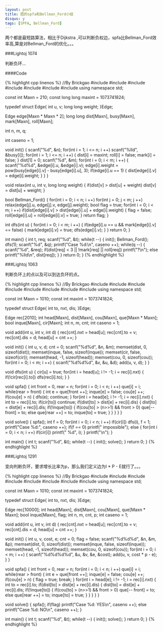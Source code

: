 ```yaml
---
layout: post
title: 图的spfa和Bellman_Ford小结
disqus: y
tags: [SPFA, Bellman_Ford]
---
```


两个都是最短路算法，相比于Dijkstra ,可以判断负权边，spfa比Bellman_Ford效率高,算是对Bellman_Ford的优化。。。

###Lightoj 1074

判断负环...

####Code

{% highlight cpp linenos %}
//By Brickgao
#include <iostream>
#include <cstdio>
#include <cstring>
#include <cmath>
#include <cstdlib>
#include <algorithm>
#include <vector>
using namespace std;

const int Maxn = 210;
const long long maxint = 1073741824;

typedef struct Edge{
	int u, v;
	long long weight;
}Edge;

Edge edge[Maxn * Maxn * 2];
long long dist[Maxn], busy[Maxn], mark[Maxn], roll[Maxn];

int n, m, q;

int caseno = 1;

void init()
{
	scanf("%d", &n);
	for(int i = 1; i <= n; i ++)
		scanf("%lld", &busy[i]);
	for(int i = 1; i <= n; i ++)
	{
		dist[i] = maxint;
		roll[i] = false;
		mark[i] = false;
	}
	dist[1] = 0;
	scanf("%d", &m);
	for(int i = 0; i < m; i ++)
	{
		scanf("%d%d", &edge[i].u, &edge[i].v);
		edge[i].weight = pow(busy[edge[i].v] - busy[edge[i].u], 3);
		if(edge[i].u == 1)
		{
			dist[edge[i].v] = edge[i].weight;
		}
	}
}

void relax(int u, int v, long long weight)
{
	if(dist[v] > dist[u] + weight)
		dist[v] = dist[u] + weight;
}

bool Bellman_Ford()
{
	for(int i = 0; i < n; i ++)
		for(int j = 0; j < m; j ++)
			relax(edge[j].u, edge[j].v, edge[j].weight);
	bool flag = true;
	for(int i = 0; i < m; i ++)
		if(dist[edge[i].v] > dist[edge[i].u] + edge[i].weight)
		{
			flag = false;
			roll[edge[i].u] = roll[edge[i].v] = true;
		}
	return flag;
}

int dfs(int u)
{
    for(int i = 0; i < m; i ++)
    {
        if(edge[i].u == u && mark[edge[i].v] == false)
        {
            mark[edge[i].v] = true;
            dfs(edge[i].v);
        }
    }
    return 0;
}

int main()
{
	int t, req;
	scanf("%d", &t);
	while(t --)
	{
		init();
		Bellman_Ford();
		dfs(1);
		scanf("%d", &q);
		printf("Case %d:\n", caseno ++);
		while(q --)
		{
			scanf("%d", &req);
			if(dist[req] < 3 || !mark[req] || roll[req])
				printf("?\n");
			else
				printf("%lld\n", dist[req]);
		}
	}
    return 0;
}
{% endhighlight %}

###Lightoj 1063

判断负环上的点以及可以到达负环的点。

{% highlight cpp linenos %}
//By Brickgao
#include <iostream>
#include <cstdio>
#include <cstring>
#include <cmath>
#include <queue>
#include <cstdlib>
#include <algorithm>
#include <vector>
using namespace std;

const int Maxn = 1010;
const int maxint = 1073741824;

typedef struct Edge{
	int to, nxt, dis;
}Edge;

Edge rec[2010];
int head[Maxn], dist[Maxn], cou[Maxn], que[Maxn * Maxn];
bool inque[Maxn], cir[Maxn];
int n, m, cnt;
int caseno = 1;

void add(int u, int v, int d)
{
    rec[cnt].nxt = head[u];
    rec[cnt].to = v;
    rec[cnt].dis = d;
    head[u] = cnt ++;
}

void init()
{
    int u, v, d;
    cnt = 0;
	scanf("%d%d", &n, &m);
	memset(dist, 0, sizeof(dist));
	memset(inque, false, sizeof(inque));
	memset(cir, false, sizeof(cir));
	memset(head, -1, sizeof(head));
	memset(cou, 0, sizeof(cou));
	for(int i = 0; i < m; i ++)
	{
	    scanf("%d%d%d", &v, &u, &d);
	    add(u, v, d);
	}
}

void dfs(int u)
{
    cir[u] = true;
    for(int i = head[u]; i != -1; i = rec[i].nxt)
    {
        if(!cir[rec[i].to])
            dfs(rec[i].to);
    }
}

void spfa()
{
    int front = 0, rear = n;
	for(int i = 0; i < n; i ++)
        que[i] = i;
	while(rear > front)
	{
	    int e = que[front ++];
	    inque[e] = false;
	    cou[e] ++;
        if(cou[e] > n)
        {
            dfs(e);
            continue;
        }
		for(int i = head[e]; i != -1; i = rec[i].nxt)
        {
            int to = rec[i].to;
            if(cir[to]) continue;
            if(dist[to] > dist[e] + rec[i].dis)
            {
                dist[to] = dist[e] + rec[i].dis;
                if(!inque[to])
                {
                    if(cou[to] > (n>>1) && front > 0)
                        que[-- front] = to;
                    else
                        que[rear ++] = to;
                    inque[to] = true;
                }
            }
        }
	}
}

void solve()
{
    spfa();
    int f = 0;
    for(int i = 0; i < n; i ++)
        if(cir[i])
            dfs(i), f = 1;
    printf("Case %d:", caseno ++);
    if(f == 0)
        printf(" impossible");
    else
    {
        for(int i = 0; i < n; i ++)
        if(cir[i])
            printf(" %d", i);
    }
    printf("\n");
}

int main()
{
	int t;
	scanf("%d", &t);
	while(t --)
	{
		init();
		solve();
	}
    return 0;
}
{% endhighlight %}

###Lightoj 1291

变向判断负环，要求增长比率为p，那么我们定义边为I * P - E就行了。。。

{% highlight cpp linenos %}
//By Brickgao
#include <iostream>
#include <cstdio>
#include <cstring>
#include <cmath>
#include <queue>
#include <cstdlib>
#include <algorithm>
#include <vector>
using namespace std;

const int Maxn = 1010;
const int maxint = 1073741824;

typedef struct Edge{
	int to, nxt, dis;
}Edge;

Edge rec[10000];
int head[Maxn], dist[Maxn], cou[Maxn], que[Maxn * Maxn];
bool inque[Maxn], flag;
int n, m, cnt, p;
int caseno = 1;

void add(int u, int v, int d)
{
    rec[cnt].nxt = head[u];
    rec[cnt].to = v;
    rec[cnt].dis = d;
    head[u] = cnt ++;
}

void init()
{
    int u, v, cost, e;
    cnt = 0;
	flag = false;
	scanf("%d%d%d", &n, &m, &p);
	memset(dist, 0, sizeof(dist));
	memset(inque, false, sizeof(inque));
	memset(head, -1, sizeof(head));
	memset(cou, 0, sizeof(cou));
	for(int i = 0; i < m; i ++)
	{
	    scanf("%d%d%d%d", &u, &v, &e, &cost);
	    add(u, v, cost * p - e);
	}
}

void spfa()
{
    int front = 0, rear = n;
	for(int i = 0; i < n; i ++)
        que[i] = i;
	while(rear > front)
	{
	    int e = que[front ++];
	    inque[e] = false;
	    cou[e] ++;
        if(cou[e] > n)
        {
			flag = true;
			break;
        }
		for(int i = head[e]; i != -1; i = rec[i].nxt)
        {
            int to = rec[i].to;
            if(dist[to] > dist[e] + rec[i].dis)
            {
                dist[to] = dist[e] + rec[i].dis;
                if(!inque[to])
                {
                    if(cou[to] > (n>>1) && front > 0)
                        que[-- front] = to;
                    else
                        que[rear ++] = to;
                    inque[to] = true;
                }
            }
        }
	}
}

void solve()
{
    spfa();
	if(flag)
		printf("Case %d: YES\n", caseno ++);
	else
		printf("Case %d: NO\n", caseno ++);
}

int main()
{
	int t;
	scanf("%d", &t);
	while(t --)
	{
		init();
		solve();
	}
    return 0;
}
{% endhighlight %}

